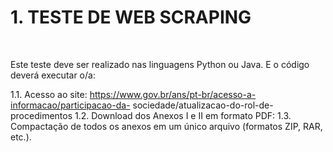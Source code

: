 <h1>1. TESTE DE WEB SCRAPING</h1>
<br/>

<p1>Este teste deve ser realizado nas linguagens Python ou Java. E o código deverá executar o/a:</p1>
<br/>

<p2>1.1. Acesso ao site: https://www.gov.br/ans/pt-br/acesso-a-informacao/participacao-da-
sociedade/atualizacao-do-rol-de-procedimentos</p2>
<p2>1.2. Download dos Anexos I e II em formato PDF:</p2>
<p2>1.3. Compactação de todos os anexos em um único arquivo (formatos ZIP, RAR, etc.).</p2>
